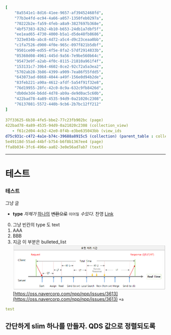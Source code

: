 ```yaml
[
    "8a5541e1-8d16-41ee-9657-af39452468fd",
    "77b3e4fd-ec94-4a66-a057-1350feb0297a",
    "70222b2e-fa59-4feb-a8a9-3827697b368e",
    "4bf57383-82b2-4b10-b653-24db1a7dbf5f",
    "ee1ead65-4730-4000-b5a1-d5de48fb8686",
    "323e034b-abc8-4d72-a5c4-d9c23ceaa0bb",
    "c1fa7526-d900-4f0e-965c-097f821b5dbf",
    "9501ce00-ed55-4f5e-8fa2-57df2914833b",
    "05360d08-4961-445d-9a56-7e9be560b64c",
    "95473e9f-a2ab-4f0c-8115-21810a961f4f",
    "153131c7-39b4-4602-8ce2-92c72a5a3ea2",
    "5702ab28-3b86-4399-a909-7ea86f55fdd5",
    "643073ad-0868-4044-a49f-156e0d94b2de",
    "83feb221-a90a-4612-afdf-5a54f91f32e8",
    "76d19955-28fc-42c0-8c9a-632c9fb8426d",
    "db0de3d4-b6dd-4d78-ab9a-de9d0ac5c60b",
    "422bad78-4a89-4535-94d9-0a21020c2308",
    "76137081-5572-440b-9cb6-2b7bc12ff212"
]

37f33625-6b38-4fe5-bbe2-77c23fb902bc (page)
422bad78-4a89-4535-94d9-0a21020c2308 (collection_view)
   - f61c2d04-4cb2-42e0-8f4b-e3be635043bb (view_ids
d75c931c-c472-4a1e-b74c-39688a8915c5 (collection) (parent_table : collection)
5e49118d-55ad-44bf-b754-b6f8b1367ee4 (page)
ffa8b034-3fc6-496e-aa02-3e0e56ad7ab7 (text)
```
---
# 테스트
### 테스트
 그냥 글
- **type** _자체가_ <u>하나의</u> ~~변환으로~~ `이어질` $수 있다.$ 찬영 [Link](https://chat.openai.com/chat/1417066e-8377-4a4e-ad15-14ff99dff7e4)
 
0. 그냥 빈칸의 type 도 text
  0. AAA
  0. BBB
0. 지금 이 부분은 bulleted_list 
![](/assets/95473e9f-a2ab-4f0c-8115-21810a961f4f.png)
 [https://oss.navercorp.com/npp/npp/issues/3613](https://oss.navercorp.com/npp/npp/issues/3613)
 `+a`
```yaml
test
```
 간단하게 slim 하나를 만들자. QDS 값으로 정렬되도록
---
 
